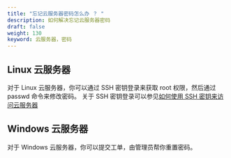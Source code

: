 ```yaml
---
title: "忘记云服务器密码怎么办 ？ "
description: 如何解决忘记云服务器密码
draft: false
weight: 130
keyword: 云服务器，密码
---
```


## Linux 云服务器

对于 Linux 云服务器，你可以通过 SSH 密钥登录来获取 root 权限，然后通过 passwd 命令来修改密码。 关于 SSH 密钥登录可以参见[如何使用 SSH 密钥来访问云服务器](/compute/vm/faq/other_questions/vm_ssh_entrance)

## Windows 云服务器

对于 Windows 云服务器，你可以提交工单，由管理员帮你重置密码。



